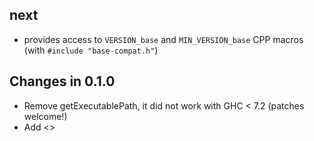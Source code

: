 ## next
 - provides access to `VERSION_base` and `MIN_VERSION_base` CPP macros (with
   `#include "base-compat.h"`)

## Changes in 0.1.0
 - Remove getExecutablePath, it did not work with GHC < 7.2 (patches welcome!)
 - Add <>
